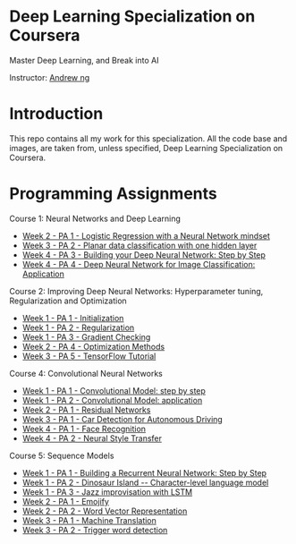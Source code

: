 # Deep Learning Specialization on Coursera
Master Deep Learning, and Break into AI

Instructor: <a href="https://www.andrewng.org/">Andrew ng</a>

# Introduction
This repo contains all my work for this specialization. All the code base and images, are taken from, unless specified, Deep Learning Specialization on Coursera.

# Programming Assignments
<p>Course 1: Neural Networks and Deep Learning</p>
<ul>
<li><a href="https://github.com/LuisAMM/DeepLearning/blob/master/Course%201:%20Neural%20Networks%20and%20Deep%20Learning/Week%202/Logistic%20Regression%20as%20a%20Neural%20Network/Logistic_Regression_with_a_Neural_Network_mindset_v6a.ipynb">Week 2 - PA 1 - Logistic Regression with a Neural Network mindset</a></li>
<li><a href="https://github.com/LuisAMM/DeepLearning/blob/master/Course%201:%20Neural%20Networks%20and%20Deep%20Learning/Week%203/Planar%20data%20classification%20with%20one%20hidden%20layer/Planar_data_classification_with_onehidden_layer_v6c.ipynb">Week 3 - PA 2 - Planar data classification with one hidden layer</a></li>
<li><a href="https://github.com/LuisAMM/DeepLearning/blob/master/Course%201:%20Neural%20Networks%20and%20Deep%20Learning/Week%204/Building%20your%20Deep%20Neural%20Network%20-%20Step%20by%20Step/Building_your_Deep_Neural_Network_Step_by_Step_v8a.ipynb">Week 4 - PA 3 - Building your Deep Neural Network: Step by Step</a></li>
<li><a href="https://github.com/LuisAMM/DeepLearning/blob/master/Course%201:%20Neural%20Networks%20and%20Deep%20Learning/Week%204/Deep%20Neural%20Network%20Application:%20Image%20Classification/Deep%20Neural%20Network%20-%20Application%20v8.ipynb">Week 4 - PA 4 - Deep Neural Network for Image Classification: Application</a></li>
</ul>

<p>Course 2: Improving Deep Neural Networks: Hyperparameter tuning, Regularization and Optimization</p>
<ul>
<li><a href="https://github.com/LuisAMM/DeepLearning/blob/master/Course%202:%20Improving%20Deep%20Neural%20Networks:%20Hyperparameter%20tuning%2C%20Regularization%20and%20Optimization/week5/Initialization/Initialization.ipynb">Week 1 - PA 1 - Initialization</a></li>
<li><a href="https://github.com/LuisAMM/DeepLearning/blob/master/Course%202:%20Improving%20Deep%20Neural%20Networks:%20Hyperparameter%20tuning%2C%20Regularization%20and%20Optimization/week5/Regularization/Regularization_v2a.ipynb">Week 1 - PA 2 - Regularization</a></li>
<li><a href="https://github.com/LuisAMM/DeepLearning/blob/master/Course%202:%20Improving%20Deep%20Neural%20Networks:%20Hyperparameter%20tuning%2C%20Regularization%20and%20Optimization/week5/Gradient%20Checking/Gradient%20Checking%20v1.ipynb">Week 1 - PA 3 - Gradient Checking</a></li>
<li><a href="https://github.com/LuisAMM/DeepLearning/blob/master/Course%202:%20Improving%20Deep%20Neural%20Networks:%20Hyperparameter%20tuning%2C%20Regularization%20and%20Optimization/week6/Optimization_methods_v1b.ipynb">Week 2 - PA 4 - Optimization Methods</a></li>
<li><a href="https://github.com/LuisAMM/DeepLearning/blob/master/Course%202:%20Improving%20Deep%20Neural%20Networks:%20Hyperparameter%20tuning%2C%20Regularization%20and%20Optimization/week7/TensorFlow_Tutorial_v3b.ipynb">Week 3 - PA 5 - TensorFlow Tutorial</a></li>
</ul>

<p>Course 4: Convolutional Neural Networks</p>
<ul>
<li><a href="https://github.com/LuisAMM/DeepLearning/blob/master/Course%204:%20Convolutional%20Neural%20Networks/week1/Convolution_model_Step_by_Step_v2a.ipynb">Week 1 - PA 1 - Convolutional Model: step by step</a></li>
<li><a href="https://github.com/LuisAMM/DeepLearning/blob/master/Course%204:%20Convolutional%20Neural%20Networks/week1/Convolution_model_Application_v1a.ipynb">Week 1 - PA 2 - Convolutional Model: application</a></li>
<li><a href="https://github.com/LuisAMM/DeepLearning/blob/master/Course%204:%20Convolutional%20Neural%20Networks/week2/ResNets/Residual_Networks_v2a.ipynb">Week 2 - PA 1 - Residual Networks</a></li>
<li><a href="https://github.com/LuisAMM/DeepLearning/blob/master/Course%204:%20Convolutional%20Neural%20Networks/week3/Car%20detection%20for%20Autonomous%20Driving/Autonomous_driving_application_Car_detection_v3a.ipynb">Week 3 - PA 1 - Car Detection for Autonomous Driving</a></li>
<li><a href="https://github.com/LuisAMM/DeepLearning/blob/master/Course%204:%20Convolutional%20Neural%20Networks/week4/Face%20Recognition/Face_Recognition_v3a.ipynb">Week 4 - PA 1 - Face Recognition</a></li>
<li><a href="https://github.com/LuisAMM/DeepLearning/blob/master/Course%204:%20Convolutional%20Neural%20Networks/week4/Neural%20Style%20Transfer/Art_Generation_with_Neural_Style_Transfer_v3a.ipynb">Week 4 - PA 2 - Neural Style Transfer</a></li>
</ul>

<p>Course 5: Sequence Models</p>
<ul>
<li><a href="https://github.com/LuisAMM/DeepLearning/blob/master/Course%205:%20Sequence%20Models/Week%201/Building%20a%20Recurrent%20Neural%20Network%20-%20Step%20by%20Step/Building_a_Recurrent_Neural_Network_Step_by_Step_v3b.ipynb">Week 1 - PA 1 - Building a Recurrent Neural Network: Step by Step</a></li>
<li><a href="https://github.com/LuisAMM/DeepLearning/blob/master/Course%205:%20Sequence%20Models/Week%201/Dinosaur%20Island%20--%20Character-level%20language%20model/Dinosaurus_Island_Character_level_language_model_final_v3b.ipynb">Week 1 - PA 2 - Dinosaur Island -- Character-level language model</a></li>
<li><a href="https://github.com/LuisAMM/DeepLearning/blob/master/Course%205:%20Sequence%20Models/Week%201/Jazz%20improvisation%20with%20LSTM/Improvise_a_Jazz_Solo_with_an_LSTM_Network_v3a.ipynb">Week 1 - PA 3 - Jazz improvisation with LSTM</a></li>
<li><a href="https://github.com/LuisAMM/DeepLearning/blob/master/Course%205:%20Sequence%20Models/Week%202/Emojify/Emojify_v2a.ipynb">Week 2 - PA 1 - Emojify</a></li>
<li><a href="https://github.com/LuisAMM/DeepLearning/blob/master/Course%205:%20Sequence%20Models/Week%202/Word%20Vector%20Representation/Operations_on_word_vectors_v2a.ipynb">Week 2 - PA 2 - Word Vector Representation</a></li>
<li><a href="https://github.com/LuisAMM/DeepLearning/blob/master/Course%205:%20Sequence%20Models/Week%203/Machine%20Translation/Neural_machine_translation_with_attention_v4a.ipynb">Week 3 - PA 1 - Machine Translation</a></li>
<li><a href="https://github.com/LuisAMM/DeepLearning/blob/master/Course%205:%20Sequence%20Models/Week%203/Trigger%20word%20detection/Trigger_word_detection_v1a.ipynb">Week 3 - PA 2 - Trigger word detection</a></li>
</ul>
